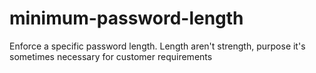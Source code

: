# minimum-password-length
Enforce a specific password length. Length aren't strength, purpose it's sometimes necessary for customer requirements

